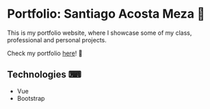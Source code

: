 # Portfolio: Santiago Acosta Meza 🦊
This is my portfolio website, where I showcase some of my class, professional and personal projects. 

Check my portfolio <a href="https://saacostam.github.io/portfolio/#/" target="_blank">here<a/>! 🎯

## Technologies ⌨
* Vue
* Bootstrap
